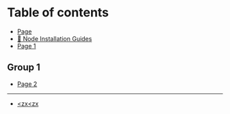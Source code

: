 # Table of contents

* [Page](README.md)
* [🖖 Node Installation Guides](<README (1).md>)
* [Page 1](page-1.md)

## Group 1

* [Page 2](group-1/page-2.md)

***

* [\<zx\<zx](https://aaa.io)
